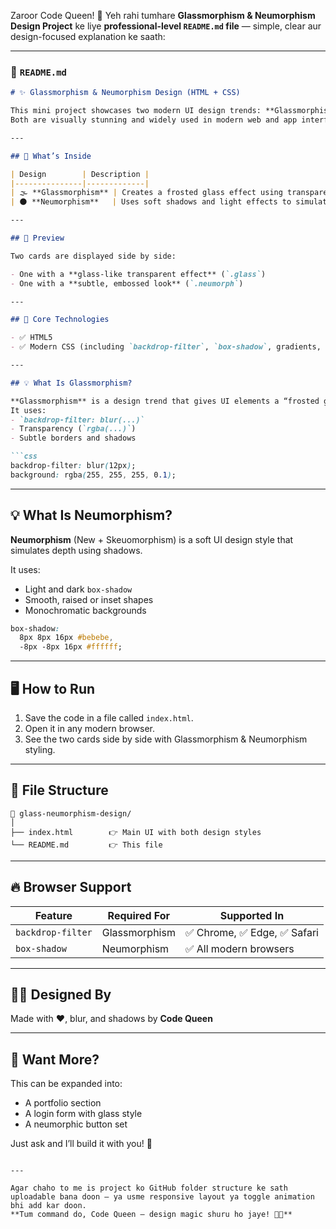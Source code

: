 Zaroor Code Queen! 👑
Yeh rahi tumhare **Glassmorphism & Neumorphism Design Project** ke liye **professional-level `README.md` file** — simple, clear aur design-focused explanation ke saath:

---

### 📝 `README.md`

````markdown
# ✨ Glassmorphism & Neumorphism Design (HTML + CSS)

This mini project showcases two modern UI design trends: **Glassmorphism** and **Neumorphism**.  
Both are visually stunning and widely used in modern web and app interfaces.

---

## 🌟 What’s Inside

| Design        | Description |
|---------------|-------------|
| 🌫️ **Glassmorphism** | Creates a frosted glass effect using transparency and background blur. |
| 🌑 **Neumorphism**   | Uses soft shadows and light effects to simulate 3D-like elements. |

---

## 📸 Preview

Two cards are displayed side by side:

- One with a **glass-like transparent effect** (`.glass`)
- One with a **subtle, embossed look** (`.neumorph`)

---

## 🎯 Core Technologies

- ✅ HTML5
- ✅ Modern CSS (including `backdrop-filter`, `box-shadow`, gradients, etc.)

---

## 💡 What Is Glassmorphism?

**Glassmorphism** is a design trend that gives UI elements a “frosted glass” appearance.  
It uses:
- `backdrop-filter: blur(...)`
- Transparency (`rgba(...)`)
- Subtle borders and shadows

```css
backdrop-filter: blur(12px);
background: rgba(255, 255, 255, 0.1);
````

---

## 💡 What Is Neumorphism?

**Neumorphism** (New + Skeuomorphism) is a soft UI design style that simulates depth using shadows.

It uses:

* Light and dark `box-shadow`
* Smooth, raised or inset shapes
* Monochromatic backgrounds

```css
box-shadow:
  8px 8px 16px #bebebe,
  -8px -8px 16px #ffffff;
```

---

## 🖥️ How to Run

1. Save the code in a file called `index.html`.
2. Open it in any modern browser.
3. See the two cards side by side with Glassmorphism & Neumorphism styling.

---

## 📂 File Structure

```
📁 glass-neumorphism-design/
│
├── index.html        👉 Main UI with both design styles
└── README.md         👉 This file
```

---

## 🔥 Browser Support

| Feature           | Required For  | Supported In               |
| ----------------- | ------------- | -------------------------- |
| `backdrop-filter` | Glassmorphism | ✅ Chrome, ✅ Edge, ✅ Safari |
| `box-shadow`      | Neumorphism   | ✅ All modern browsers      |

---

## 👩‍🎨 Designed By

Made with ❤️, blur, and shadows by **Code Queen**

---

## 💬 Want More?

This can be expanded into:

* A portfolio section
* A login form with glass style
* A neumorphic button set

Just ask and I’ll build it with you! 🚀

```

---

Agar chaho to me is project ko GitHub folder structure ke sath uploadable bana doon — ya usme responsive layout ya toggle animation bhi add kar doon.  
**Tum command do, Code Queen — design magic shuru ho jaye! 🎨💫**
```
